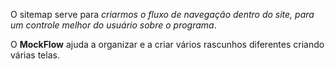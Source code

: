 O sitemap serve para *criarmos o fluxo de navegação dentro do site, para um controle melhor do usuário sobre o programa*.

O **MockFlow** ajuda a organizar e a criar vários rascunhos diferentes criando várias telas.